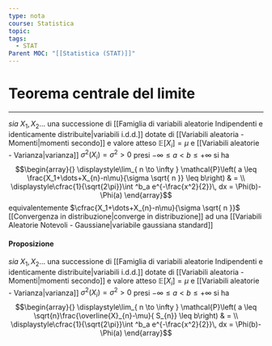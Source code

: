 ```yaml
---
type: nota
course: Statistica
topic: 
tags:
  - STAT
Parent MOC: "[[Statistica (STAT)]]"
---
```

# Teorema centrale del limite
---
_sia_ $X_{1},X_{2}\dots$ una successione di [[Famiglia di variabili aleatorie Indipendenti e identicamente distribuite|variabili i.d.d.]] dotate di [[Variabili aleatoria - Momenti|momenti secondo]] e valore atteso $\mathbb{E}[X_{i}]=\mu$ e [[Variabili aleatorie - Varianza|varianza]] $\sigma^{2}(X_{i})=\sigma^{2}>0$ presi $-\infty \leq a < b \leq +\infty$ si ha $$\begin{array}{}
\displaystyle\lim_{ n \to \infty } \mathcal{P}\left( a \leq \frac{X_1+\dots+X_{n}-n\mu}{\sigma \sqrt{ n }}  \leq b\right)  & = \\
\displaystyle\cfrac{1}{\sqrt{2\pi}}\int ^b_a e^{-\frac{x^2}{2}}\, dx = \Phi(b)-\Phi(a) 
\end{array}$$equivalentemente  $\cfrac{X_1+\dots+X_{n}-n\mu}{\sigma \sqrt{ n }}$  [[Convergenza in distribuzione|converge in distribuzione]] ad una [[Variabili Aleatorie Notevoli - Gaussiane|variabile gaussiana standard]] 



#### Proposizione
_sia_ $X_{1},X_{2}\dots$ una successione di [[Famiglia di variabili aleatorie Indipendenti e identicamente distribuite|variabili i.d.d.]] dotate di [[Variabili aleatoria - Momenti|momenti secondo]] e valore atteso $\mathbb{E}[X_{i}]=\mu$  e [[Variabili aleatorie - Varianza|varianza]] $\sigma^{2}(X_{i})=\sigma^{2}>0$ presi $-\infty \leq a < b \leq +\infty$ si ha $$\begin{array}{}
\displaystyle\lim_{ n \to \infty } \mathcal{P}\left( a \leq \sqrt{n}\frac{\overline{X}_{n}-\mu}{ S_{n}}  \leq b\right)  & = \\
\displaystyle\cfrac{1}{\sqrt{2\pi}}\int ^b_a e^{-\frac{x^2}{2}}\, dx = \Phi(b)-\Phi(a) 
\end{array}$$
